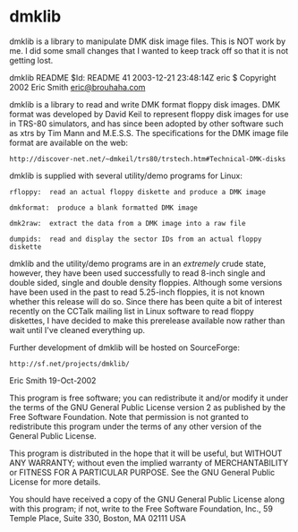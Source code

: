 # dmklib
dmklib is a library to manipulate DMK disk image files. This is NOT work by me. I did some small changes that I wanted to keep track off so that it is not getting lost.

dmklib README
$Id: README 41 2003-12-21 23:48:14Z eric $
Copyright 2002 Eric Smith <eric@brouhaha.com>

dmklib is a library to read and write DMK format floppy disk images.
DMK format was developed by David Keil to represent floppy disk images
for use in TRS-80 simulators, and has since been adopted by other software
such as xtrs by Tim Mann and M.E.S.S.  The specifications for the DMK image
file format are available on the web:

    http://discover-net.net/~dmkeil/trs80/trstech.htm#Technical-DMK-disks

dmklib is supplied with several utility/demo programs for Linux:

    rfloppy:  read an actual floppy diskette and produce a DMK image

    dmkformat:  produce a blank formatted DMK image

    dmk2raw:  extract the data from a DMK image into a raw file

    dumpids:  read and display the sector IDs from an actual floppy diskette

dmklib and the utility/demo programs are in an *extremely* crude
state, however, they have been used successfully to read 8-inch single
and double sided, single and double density floppies.  Although some
versions have been used in the past to read 5.25-inch floppies, it is
not known whether this release will do so.  Since there has been quite
a bit of interest recently on the CCTalk mailing list in Linux
software to read floppy diskettes, I have decided to make this
prerelease available now rather than wait until I've cleaned
everything up.

Further development of dmklib will be hosted on SourceForge:

    http://sf.net/projects/dmklib/

Eric Smith
19-Oct-2002


This program is free software; you can redistribute it and/or modify
it under the terms of the GNU General Public License version 2 as
published by the Free Software Foundation.  Note that permission is
not granted to redistribute this program under the terms of any
other version of the General Public License.

This program is distributed in the hope that it will be useful,
but WITHOUT ANY WARRANTY; without even the implied warranty of
MERCHANTABILITY or FITNESS FOR A PARTICULAR PURPOSE.  See the
GNU General Public License for more details.

You should have received a copy of the GNU General Public License
along with this program; if not, write to the Free Software
Foundation, Inc., 59 Temple Place, Suite 330, Boston, MA  02111  USA

